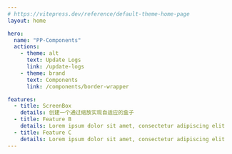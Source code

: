 ```yaml
---
# https://vitepress.dev/reference/default-theme-home-page
layout: home

hero:
  name: "PP-Components"
  actions:
    - theme: alt
      text: Update Logs
      link: /update-logs
    - theme: brand
      text: Components
      link: /components/border-wrapper

features:
  - title: ScreenBox
    details: 创建一个通过缩放实现自适应的盒子
  - title: Feature B
    details: Lorem ipsum dolor sit amet, consectetur adipiscing elit
  - title: Feature C
    details: Lorem ipsum dolor sit amet, consectetur adipiscing elit
---
```

